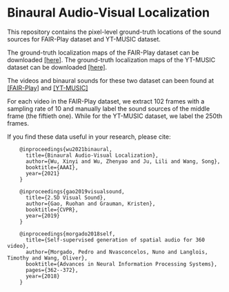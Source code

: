 # Binaural Audio-Visual Localization

This repository contains the pixel-level ground-truth locations of the sound sources for FAIR-Play dataset and YT-MUSIC dataset.

The ground-truth localization maps of the FAIR-Play dataset can be downloaded [[here]](https://www.dropbox.com/s/xhec895hc9qubhx/gt-FAIR-Play.zip?dl=0).
The ground-truth localization maps of the YT-MUSIC dataset can be downloaded [[here]](https://www.dropbox.com/s/5ir4h1o11jj0oys/gt-YT-Music.zip?dl=0).

The videos and binaural sounds for these two dataset can been found at [[FAIR-Play]](https://github.com/facebookresearch/FAIR-Play) and [[YT-MUSIC]](https://pedro-morgado.github.io/spatialaudiogen/)

For each video in the FAIR-Play dataset, we extract 102 frames with a sampling rate of 10 and manually label the sound sources of the middle frame (the fiftieth one). While for the YT-MUSIC dataset, we label the 250th frames.

If you find these data useful in your research, please cite:

        @inproceedings{wu2021binaural,
          title={Binaural Audio-Visual Localization},
          author={Wu, Xinyi and Wu, Zhenyao and Ju, Lili and Wang, Song},
          booktitle={AAAI},
          year={2021}
        }
       
        @inproceedings{gao2019visualsound,
          title={2.5D Visual Sound},
          author={Gao, Ruohan and Grauman, Kristen},
          booktitle={CVPR},
          year={2019}
        }
        
        @inproceedings{morgado2018self,
          title={Self-supervised generation of spatial audio for 360 video},
          author={Morgado, Pedro and Nvasconcelos, Nuno and Langlois, Timothy and Wang, Oliver},
          booktitle={Advances in Neural Information Processing Systems},
          pages={362--372},
          year={2018}
        }

        
